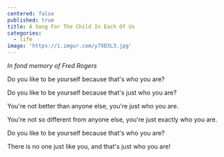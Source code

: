 ```yaml
---
centered: false
published: true
title: A Song For The Child In Each Of Us
categories:
  - life
image: 'https://i.imgur.com/y7XD3L3.jpg'
---
```

_In fond memory of Fred Rogers_

Do you like to be yourself
because that's who you are?

Do you like to be yourself
because that's just who you are?

You're not better 
than anyone else,
you're  just who you are.

You're not so different 
from anyone else,
you're  just exactly
who you are.

Do you like to be yourself
because that's who you are?

There is no one
just like you,
and that's just who you are!
